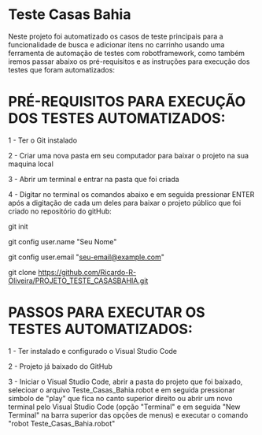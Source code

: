 # Teste Casas Bahia
Neste projeto foi automatizado os casos de teste principais para a funcionalidade de busca e adicionar itens no carrinho usando uma ferramenta de automação de testes com robotframework, como também iremos passar abaixo os pré-requisitos e as instruções para execução dos testes que foram automatizados: 

# PRÉ-REQUISITOS PARA EXECUÇÃO DOS TESTES AUTOMATIZADOS:

1 - Ter o Git instalado

2 - Criar uma nova pasta em seu computador para baixar o projeto na sua maquina local

3 - Abrir um terminal e entrar na pasta que foi criada

4 - Digitar no terminal os comandos abaixo e em seguida pressionar ENTER após a digitação de cada um deles  para baixar o projeto público que foi criado no repositório do gitHub:

git init

git config user.name "Seu Nome"

git config user.email "seu-email@example.com"

git clone https://github.com/Ricardo-R-Oliveira/PROJETO_TESTE_CASASBAHIA.git


# PASSOS PARA EXECUTAR OS TESTES AUTOMATIZADOS:

1 - Ter instalado e configurado o Visual Studio Code

2 - Projeto já baixado do GitHub

3 - Iniciar o Visual Studio Code, abrir a pasta do projeto que foi baixado, selecioar o arquivo Teste_Casas_Bahia.robot e em seguida pressionar simbolo de "play" que fica no canto superior direito ou abrir um novo terminal pelo Visual Studio Code (opção "Terminal" e em seguida "New Terminal" na barra superior das opções de menus) e executar o comando "robot Teste_Casas_Bahia.robot"

